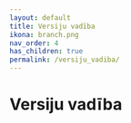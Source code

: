 ```yaml
---
layout: default
title: Versiju vadība
ikona: branch.png
nav_order: 4
has_children: true
permalink: /versiju_vadiba/
---
```

# Versiju vadība